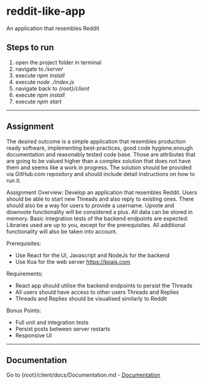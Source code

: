 # reddit-like-app
An application that resembles Reddit


## Steps to run

1. open the project folder in terminal
2. navigate to _/server_
3. execute _npm install_
4. execute _node ./index.js_
5. navigate back to _{root}/client_
6. execute _npm install_
7. execute _npm start_

--------------------------------

## Assignment

The desired outcome is a simple application that resembles production ready software, implementing best-practices, good code hygiene,enough documentation and reasonably tested code base. Those are attributes that are going to be valued higher than a complex solution that does not have them and seems like a work in progress. The solution should be provided via GitHub.com repository and should include detail instructions on how to run it.

Assignment Overview:
Develop an application that resembles Reddit. Users should be able to start new Threads and also reply to existing ones. There should also be a way for users to provide a username. Upvote and downvote functionality will be considered a plus. All data can be stored in memory. Basic integration tests of the backend endpoints are expected. Libraries used are up to you, except for the prerequisites. All additional functionality will also be taken into account.

Prerequisites:
- Use React for the UI, Javascript and NodeJs for the backend
- Use Koa for the web server https://koajs.com

Requirements:
- React app should utilise the backend endpoints to persist the Threads
- All users should have access to other users Threads and Replies
- Threads and Replies should be visualised similarly to Reddit

Bonus Points:
- Full unit and integration tests
- Persist posts between server restarts
- Responsive UI

--------------------------------

## Documentation

Go to {root}/client/docs/Documentation.md - [Documentation](./client/docs/Documentation.md)
